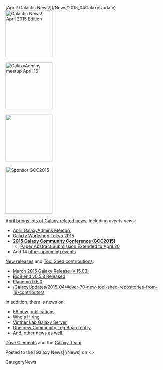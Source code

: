 <div class='newsItemHeader'>[April! Galactic News!](/News/2015_04GalaxyUpdate)</div>

<div class='right'>
<a href='/GalaxyUpdates/2015_04/'><img src='/Images/Logos/GalaxyUpdate200.png' alt='Galactic News! April 2015 Edition' width=150 /></a><br /><br />
<a href='/Community/GalaxyAdmins/Meetups/2015_04_16/'><img src='/Images/Logos/GalaxyAdmins.png' alt='GalaxyAdmins meetup April 16' width="150" /></a><br /><br />
<a href='/Events/Tokyo2015/'><img src='/Events/Tokyo2015/WST2015.png' alt='' width="150" /></a><br /><br />
<a href='/GalaxyUpdates/2015_04/#gcc2015-6-8-july-norwich-uk'><img src='/Images/Logos/GCC2015LogoWide600.png' alt='Sponsor GCC2015' width="150" /></a><br />
</div>

[April brings lots of Galaxy related news](/GalaxyUpdates/2015_04), including *events news*:

* [April GalaxyAdmins Meetup](/GalaxyUpdates/2015_04/#april-galaxyadmins-meetup), 
* [Galaxy Workshop Tokyo 2015](/GalaxyUpdates/2015_04/#galaxy-workshop-tokyo-april-28)
* **[2015 Galaxy Community Conference (GCC2015)](/GalaxyUpdates/2015_04/#gcc2015-6-8-july-norwich-uk)**
  * [Paper Abstract Submission Extended to April 20](/GalaxyUpdates/2015_04/#paper-abstract-submission-extended-to-april-20)
* And 14 [other upcoming events](/GalaxyUpdates/2015_04/#other-events)

[New releases](/GalaxyUpdates/2015_04/#releases) and [Tool Shed contributions](/GalaxyUpdates/2015_04/#toolshed-contributions):

* [March 2015 Galaxy Release (v 15.03)](/GalaxyUpdates/2015_04/#march-2015-galaxy-release-v-1503)
* [BioBlend v0.5.3 Released](/GalaxyUpdates/2015_04/#bioblend-v053-released)
* [Planemo 0.6.0](/GalaxyUpdates/2015_04/#planemo-060)
* [/GalaxyUpdates/2015_04/#over-70-new-tool-shed-repositories-from-19-contributors](/GalaxyUpdates/2015_04/#over-70-new-tool-shed-repositories-from-19-contributors)

In addition, there is news on:
* [68 new publications](/GalaxyUpdates/2015_04/#new-papers)
* [Who's Hiring](/GalaxyUpdates/2015_04/#whos-hiring)
* [Vinther Lab Galaxy Server](/GalaxyUpdates/2015_04/#whale-shark)
* [One new Community Log Board entry](/GalaxyUpdates/2015_04/#galaxy-community-hubs)
* And, [other news](/GalaxyUpdates/2015_04/#other-news) as well.

[Dave Clements](/DaveClements) and the [Galaxy Team](/GalaxyTeam)

<div class='newsItemFooter'>Posted to the [Galaxy News](/News) on <<Date(2015-04-02T00:30:08Z)>> </div>

CategoryNews
